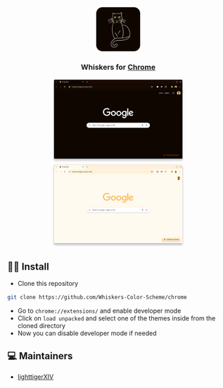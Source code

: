 <div align="center">

<img src="https://raw.githubusercontent.com/Whiskers-Color-Scheme/assets/main/logos/logo-rounded.webp" width="100">

### Whiskers for [Chrome](https://www.google.com/chrome/)

<div>
    <img src="panther-preview.webp" width="300">
    <img src="tiger-preview.webp" width="300">
</div>
</div>

## 👷‍♂️ Install

- Clone this repository

```sh
git clone https://github.com/Whiskers-Color-Scheme/chrome
```

- Go to `chrome://extensions/` and enable developer mode
- Click on `load unpacked` and select one of the themes inside from the cloned directory
- Now you can disable developer mode if needed

## 💻 Maintainers

- [lighttigerXIV](https://github.com/lighttigerxiv)
